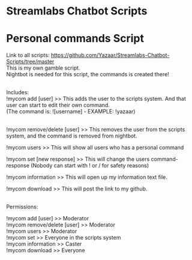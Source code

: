 # Streamlabs Chatbot Scripts
# Personal commands Script
Link to all scripts: https://github.com/Yazaar/Streamlabs-Chatbot-Scripts/tree/master <br />
This is my own gamble script. <br />
Nightbot is needed for this script, the commands is created there!<br /> <br />

Includes: <br />
!mycom add [user] >> This adds the user to the scripts system. And that user can start to edit their own command. <br />
(The command is: ![username] - EXAMPLE: !yazaar) <br /> <br />

!mycom remove/delete [user] >> This removes the user from the scripts system, and the command is removed from nightbot. <br />

!mycom users >> This will show all users who has a personal command <br />

!mycom set [new response] >> This will change the users command-response (Nobody can start with ! or / for safety reasons) <br />

!mycom information >> This will open up my information text file.

!mycom download >> This will post the link to my github. <br /> <br />

Permissions: <br />

!mycom add [user]  >> Moderator <br />
!mycom remove/delete [user] >> Moderator <br />
!mycom users >> Moderator <br />
!mycom set >> Everyone in the scripts system <br />
!mycom information >> Caster <br />
!mycom download >> Everyone
